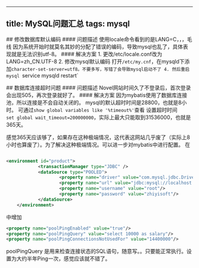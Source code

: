 -----------------------
title: MySQL问题汇总
tags: mysql
-----------------------

## 修改数据库默认编码
#### 问题描述
使用locale命令看到的是LANG=C，，，毛线
因为系统开始时就莫名其妙的分配了错误的编码，导致mysql也乱了，具体表现就是无法识别utf-8。
#### 解决方案
1. 更改/etc/locale.conf改为LANG=zh_CN.UTF-8
2. 修改mysql默认编码
打开`/etc/my.cnf`，在mysqld下添加`character-set-server=utf8。不要多写，写错了会导致mysql启动不了
4. 然后重启mysql
`service mysqld restart`

## 数据库连接超时问题
#### 问题描述
Novel网站时间久了不登录后，首次登录会出现505，再次登录就好了。
#### 解决方案
因为mybatis使用了数据库连接池，所以连接是不会自动关闭的。
mysql的默认超时时间是28800，也就是8小时。
可通过`show global variables like '%timeout%'`查看
设置超时时间`set global wait_timeout=200000000`，实际上最大只能取到31536000，也就是365天。

感觉365天应该够了，如果存在这种极端情况，这代表这网站几乎废了（实际上8小时也算废了）。为了解决这种极端情况。可以进一步对mybatis中进行配置。
在
```xml

<environment id="product">
            <transactionManager type="JDBC" />
            <dataSource type="POOLED">
                    <property name="driver" value="com.mysql.jdbc.Driver"/>
                    <property name="url" value="jdbc:mysql://localhost:3306/prometheus?useUnicode=true&amp;characterEncoding=utf8" />
                    <property name="username" value="root"/>
                    <property name="password" value="zhiyisoft"/>
            </dataSource>
    </environment>
```
中增加
```xml
<property name="poolPingEnabled" value="true"/>
<property name="poolPingQuery" value="select 10000 as salary"/>
<property name="poolPingConnectionsNotUsedFor" value="14400000"/>
```
poolPingQuery 是用来检查连接状态的SQL语句，随意写。。只要能正常执行。设置为大约半年Ping一次，感觉应该就不错了。

